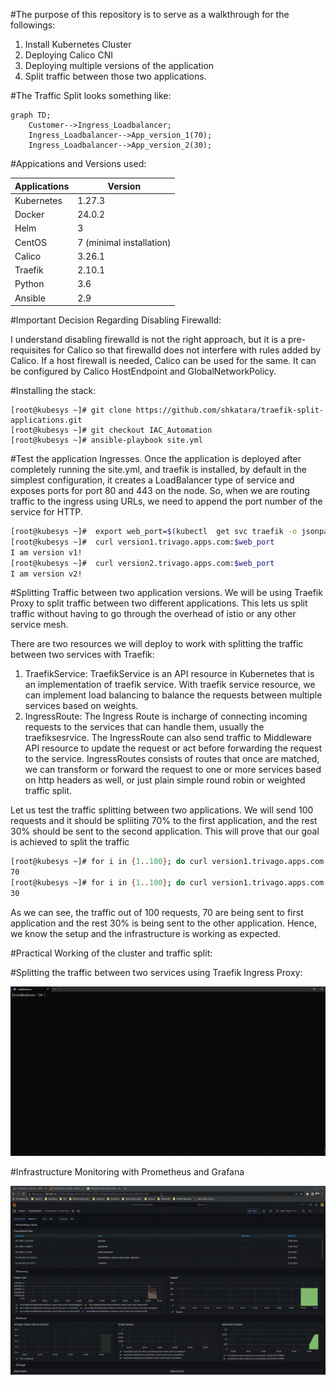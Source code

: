 #The purpose of this repository is to serve as a walkthrough for the followings:

1. Install Kubernetes Cluster
2. Deploying Calico CNI
3. Deploying multiple versions of the application
4. Split traffic between those two applications.

#The Traffic Split looks something like:

```mermaid
graph TD;
    Customer-->Ingress_Loadbalancer;
    Ingress_Loadbalancer-->App_version_1(70);
    Ingress_Loadbalancer-->App_version_2(30);
```

#Appications and Versions used:


| Applications  | Version |
| ------------- | ------------- |
| Kubernetes  | 1.27.3  |
| Docker  | 24.0.2  |
| Helm  | 3 |
| CentOS  | 7 (minimal installation)  |
| Calico  | 3.26.1 |
| Traefik  | 2.10.1 |
| Python  | 3.6 |
| Ansible  | 2.9 |

#Important Decision Regarding Disabling Firewalld:

I understand disabling firewalld is not the right approach, but it is a pre-requisites for Calico so that firewalld does not interfere with rules added by Calico. 
If a host firewall is needed, Calico can be used for the same.  It can be configured by Calico HostEndpoint and GlobalNetworkPolicy. 

#Installing the stack:

```
[root@kubesys ~]# git clone https://github.com/shkatara/traefik-split-applications.git
[root@kubesys ~]# git checkout IAC_Automation 
[root@kubesys ~]# ansible-playbook site.yml

```

#Test the application Ingresses.
Once the application is deployed after completely running the site.yml, and traefik is installed, by default in the simplest configuration, it creates a LoadBalancer type of service and exposes ports for port 80 and 443 on the node. So, when we are routing traffic to the ingress using URLs, we need to append the port number of the service for HTTP. 


```bash
[root@kubesys ~]#  export web_port=$(kubectl  get svc traefik -o jsonpath='{.spec.ports[0].nodePort}')
[root@kubesys ~]#  curl version1.trivago.apps.com:$web_port
I am version v1!
[root@kubesys ~]#  curl version2.trivago.apps.com:$web_port
I am version v2!
```

#Splitting Traffic between two application versions.
We will be using Traefik Proxy to split traffic between two different applications. This lets us split traffic without having to go through the overhead of istio or any other service mesh. 

There are two resources we will deploy to work with splitting the traffic between two services with Traefik:
1. TraefikService: TraefikService is an API resource in Kubernetes that is an implementation of traefik service. With traefik service resource, we can implement load balancing to balance the requests between multiple services based on weights. 
2. IngressRoute: The Ingress Route is incharge of connecting incoming requests to the services that can handle them, usually the traefiksesrvice. The IngressRoute can also  send traffic to Middleware API resource to update the request or act before forwarding the request to the service. IngressRoutes consists of routes that once are matched, we can transform or forward the request to one or more services based on http headers as well, or just plain simple round robin or weighted traffic split. 


Let us test the traffic splitting between two applications. We will send 100 requests and it should be spliiting 70% to the first application, and the rest 30% should be sent to the second application. This will prove that our goal is achieved to split the traffic

```bash
[root@kubesys ~]# for i in {1..100}; do curl version1.trivago.apps.com:$web_port 2>/dev/null; done | grep v1 | wc -l
70
[root@kubesys ~]# for i in {1..100}; do curl version1.trivago.apps.com:$web_port 2>/dev/null; done | grep v2 | wc -l
30
```

As we can see, the traffic out of 100 requests, 70 are being sent to first application and the rest 30% is being sent to the other application. Hence, we know the setup and the infrastructure is working as expected.

#Practical Working of the cluster and traffic split:

#Splitting the traffic between two services using Traefik Ingress Proxy:

![Traefik Split](https://raw.githubusercontent.com/shkatara/traefik-split-applications/main/trivago_traefik_split.gif)

#Infrastructure Monitoring with Prometheus and Grafana

![Infrastructure_Monitoring](https://raw.githubusercontent.com/shkatara/traefik-split-applications/main/prometheus-grafana-monitoring.gif)
